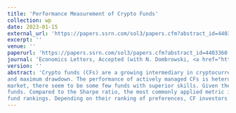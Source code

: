 ```yaml
---
title: 'Performance Measurement of Crypto Funds'
collection: wp
date: 2023-01-15
external_url: 'https://papers.ssrn.com/sol3/papers.cfm?abstract_id=4403360'
excerpt: ''
venue: ''
paperurl: 'https://papers.ssrn.com/sol3/papers.cfm?abstract_id=4403360'
journal: 'Economics Letters, Accepted (with N. Dombrowski, <a href="https://www.bwl.uni-hamburg.de/finance/team/drobetz.html">W. Drobetz</a>)'
version: ''
abstract: 'Crypto funds (CFs) are a growing intermediary in cryptocurrency markets. We evaluate CF performance using metrics based on alphas, value at risk, lower partial moments,
and maximum drawdown. The performance of actively managed CFs is heterogenous: While the average fund in our sample does not outperform the overall cryptocurrency
market, there seem to be some few funds with superior skills. Given the non-normal nature of fund returns, the choice of the performance measure affects the rank orders of
funds. Compared to the Sharpe ratio, the most commonly applied metric in practice, performance measures based on alphas and maximum drawdown lead to diverging
fund rankings. Depending on their ranking of preferences, CF investors should thus consider a bundle of metrics for fund selection and performance measurement. '
---
```

